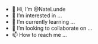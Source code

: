 - 👋 Hi, I’m @NateLunde
- 👀 I’m interested in ...
- 🌱 I’m currently learning ...
- 💞️ I’m looking to collaborate on ...
- 📫 How to reach me ...

<!---
NateLunde/NateLunde is a ✨ special ✨ repository because its `README.md` (this file) appears on your GitHub profile.
You can click the Preview link to take a look at your changes.
--->
